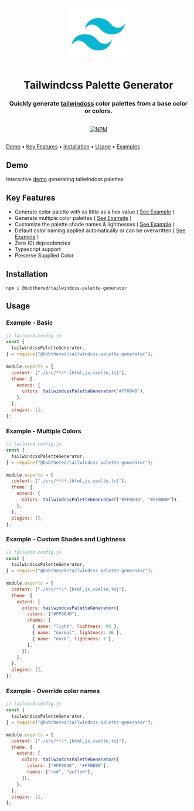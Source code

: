 <div align="center">

<img src="https://raw.githubusercontent.com/bobthered/tailwindcss-palette-generator/main/assets/logo-tailwindcss.png" style="width:10rem">

<h1>Tailwindcss Palette Generator</h1>
<h3>Quickly generate <a href="https://www.tailwindcss.com">tailwindcss</a> color palettes from a base color or colors.</h3>

<div style="padding-top:1rem; padding-bottom:1rem;">
  <a href="https://badge.fury.io/js/%40bobthered%2Ftailwindcss-palette-generator">
    <img src="https://badge.fury.io/js/%40bobthered%2Ftailwindcss-palette-generator.svg"
         alt="NPM">
  </a>
</div>

</div>

[Demo](#demo) • [Key Features](#key-features) • [Installation](#installation) • [Usage](#usage) • [Examples](#examples)

## Demo

Interactive [demo](https://bobthered.github.io/tailwindcss-palette-generator) generating tailwindcss palettes

## Key Features

- Generate color palette with as little as a hex value ( [See Example](#example-1) )
- Generate multiple color palettes ( [See Example](#example-2) )
- Customize the palette shade names & lightnesses ( [See Example](#example-3) )
- Default color naming applied automatically or can be overwritten ( [See Example](#example-4) )
- Zero (0) dependencies
- Typescript support
- Preserve Supplied Color

## Installation

```
npm i @bobthered/tailwindcss-palette-generator
```

## Usage

### Example - Basic<a name="example-1"></a>

```js
// tailwind.config.js
const {
  tailwindcssPaletteGenerator,
} = require("@bobthered/tailwindcss-palette-generator");

module.exports = {
  content: ["./src/**/*.{html,js,svelte,ts}"],
  theme: {
    extend: {
      colors: tailwindcssPaletteGenerator("#FF0040"),
    },
  },
  plugins: [],
};
```

### Example - Multiple Colors<a name="example-2"></a>

```js
// tailwind.config.js
const {
  tailwindcssPaletteGenerator,
} = require("@bobthered/tailwindcss-palette-generator");

module.exports = {
  content: ["./src/**/*.{html,js,svelte,ts}"],
  theme: {
    extend: {
      colors: tailwindcssPaletteGenerator(["#FF0040", "#FFBB00"]),
    },
  },
  plugins: [],
};
```

### Example - Custom Shades and Lightness<a name="example-3"></a>

```js
// tailwind.config.js
const {
  tailwindcssPaletteGenerator,
} = require("@bobthered/tailwindcss-palette-generator");

module.exports = {
  content: ["./src/**/*.{html,js,svelte,ts}"],
  theme: {
    extend: {
      colors: tailwindcssPaletteGenerator({
        colors: ["#FF0040"],
        shades: [
          { name: "light", lightness: 95 },
          { name: "normal", lightness: 46 },
          { name: "dark", lightness: 7 },
        ],
      }),
    },
  },
  plugins: [],
};
```

### Example - Override color names<a name="example-4"></a>

```js
// tailwind.config.js
const {
  tailwindcssPaletteGenerator,
} = require("@bobthered/tailwindcss-palette-generator");

module.exports = {
  content: ["./src/**/*.{html,js,svelte,ts}"],
  theme: {
    extend: {
      colors: tailwindcssPaletteGenerator({
        colors: ["#FF0040", "#FFBB00"],
        names: ["red", "yellow"],
      }),
    },
  },
  plugins: [],
};
```
